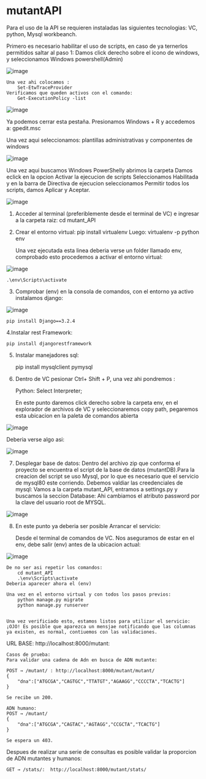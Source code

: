 # mutantAPI
Para el uso de la API se requieren instaladas las siguientes tecnologias: VC, python, Mysql workbeanch.

Primero es necesario habilitar el uso de scripts, en caso de ya ternerlos permitidos saltar al paso 1:
	Damos click derecho sobre el icono de windows, y seleccionamos Windows powershell(Admin)

![image](https://user-images.githubusercontent.com/92695542/172235184-3912560c-2f2a-4f26-b280-708d1c7021b8.png)

	Una vez ahi colocamos :
		Set-EtwTraceProvider
	Verificamos que queden activos con el comando:
		Get-ExecutionPolicy -list

![image](https://user-images.githubusercontent.com/92695542/172235261-26aedef2-6a4b-4caf-9d7d-98795472591d.png)

Ya podemos cerrar esta pestaña. Presionamos Windows + R y accedemos a: gpedit.msc

Una vez aqui seleccionamos: plantillas administrativas y componentes de windows

![image](https://user-images.githubusercontent.com/92695542/172235487-56e8cfa4-92a7-4a0f-9018-39d2abfd1bf0.png)

Una vez aqui buscamos Windows PowerShelly abrimos la carpeta
	Damos eclick en la opcion Activar la ejecucion de scripts
	Seleccionamos Habilitada y en la barra de Directiva de ejecucion seleccionamos 
	Permitir todos los scripts, damos Aplicar y Aceptar.

![image](https://user-images.githubusercontent.com/92695542/172235691-0a11c190-4bf0-4109-987b-0f7bb85028b7.png)



1. Acceder al terminal (preferiblemente desde el terminal de VC) e ingresar a la carpeta raiz:
	cd mutant_API

2. Crear el entorno virtual:
		pip install virtualenv
	Luego:
		virtualenv -p python env

 	Una vez ejecutada esta linea deberia verse un folder llamado env, comprobado esto procedemos
	a activar el entorno virtual:
	
![image](https://user-images.githubusercontent.com/92695542/172211747-7ef96f39-69b7-436b-8015-8a936f4608d8.png)

	.\env\Scripts\activate 

3. Comprobar (env) en la consola de comandos, con el entorno ya activo instalamos django: 

![image](https://user-images.githubusercontent.com/92695542/172210867-f5589a22-80c0-4221-9ce7-37242a7a77eb.png)


	pip install Django==3.2.4 

4.Instalar rest Framework: 
	
	pip install djangorestframework

5. Instalar manejadores sql: 
	
	pip install mysqlclient pymysql

6. Dentro de VC pesionar Ctrl+ Shift + P, una vez ahi pondremos :
	
	Python: Select Interpreter;

	En este punto daremos click derecho sobre la carpeta env, en el explorador de archivos
	de VC y seleccionaremos copy path, pegaremos esta ubicacion en la paleta de comandos abierta
	
![image](https://user-images.githubusercontent.com/92695542/172210564-6983c795-5369-469a-ba3b-2c22793ba370.png)

Deberia verse algo asi:

![image](https://user-images.githubusercontent.com/92695542/172212449-7e1f3fd2-1fea-40c7-a55b-753d80e7bd0e.png)
	 

7. Desplegar base de datos: 
	Dentro del archivo zip que conforma el proyecto se encuentra el script de la 
	base de datos (mutantDB).Para la creacion del script se uso Mysql, por lo que es necesario que el servicio
	de mysql80 este corriendo. Debemos valdiar las creedenciales de mysql:
		Vamos a la carpeta mutant_API, entramos a settings.py y buscamos la seccion Database: Ahi cambiamos el atributo password por la clave del usuario root			de MYSQL. 
		
![image](https://user-images.githubusercontent.com/92695542/172257216-a811b0a6-c400-4c26-9297-735ca4b3cd3d.png)


8. En este punto ya deberia ser posible Arrancar el servicio:
	
	Desde el terminal de comandos de VC. Nos aseguramos de estar en el env, debe salir (env) antes de la ubicacion actual:
	
![image](https://user-images.githubusercontent.com/92695542/172210867-f5589a22-80c0-4221-9ce7-37242a7a77eb.png)
	
	De no ser asi repetir los comandos:
		cd mutant_API
		.\env\Scripts\activate 
	Deberia aparecer ahora el (env)
	
	Una vez en el entorno virtual y con todos los pasos previos:
		python manage.py migrate
		python manage.py runserver

		
	Una vez verificiado esto, estamos listos para utilizar el servicio: ¡OJO! Es posible que aparezca un mensjae notificando que las columnas ya existen, es normal, contiuemos con las validaciones.
URL BASE: http://localhost:8000/mutant:
	
	Casos de prueba:
	Para validar una cadena de Adn en busca de ADN mutante:

	POST → /mutant/ : http://localhost:8000/mutant/mutant/
	{ 
		"dna":["ATGCGA","CAGTGC","TTATGT","AGAAGG","CCCCTA","TCACTG"] 
	} 
	
	Se recibe un 200.

	ADN humano: 
	POST → /mutant/
	{
		"dna":["ATGCGA","CAGTAC","AGTAGG","CCGCTA","TCACTG"]
	}
	
	Se espera un 403.
	
Despues de realizar una serie de consultas es posible validar la proporcion de
ADN mutantes y humanos: 

	GET → /stats/:  http://localhost:8000/mutant/stats/
	

